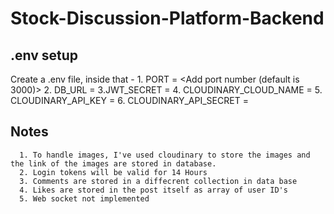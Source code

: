 # Stock-Discussion-Platform-Backend

## .env setup
 Create a .env file, inside that -
      1. PORT = <Add port number (default is 3000)>
      2. DB_URL = <MongoDB URL with username and password included>
      3.JWT_SECRET = <Secret key to create and verify login tokens>
      4. CLOUDINARY_CLOUD_NAME = <Cloudinary name>
      5. CLOUDINARY_API_KEY = <Cloudinary API Key>
      6. CLOUDINARY_API_SECRET = <Cloudinary API Secret>

## Notes
      1. To handle images, I've used cloudinary to store the images and the link of the images are stored in database.
      2. Login tokens will be valid for 14 Hours
      3. Comments are stored in a diffecrent collection in data base
      4. Likes are stored in the post itself as array of user ID's
      5. Web socket not implemented